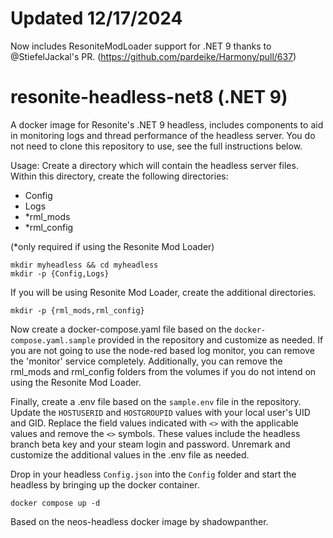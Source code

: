 # Updated 12/17/2024
Now includes ResoniteModLoader support for .NET 9 thanks to @StiefelJackal's PR. (https://github.com/pardeike/Harmony/pull/637)

# resonite-headless-net8 (.NET 9)
A docker image for Resonite's .NET 9 headless, includes components to aid in monitoring logs and thread performance of the headless server. You do not need to clone this repository to use, see the full instructions below.

Usage: Create a directory which will contain the headless server files. Within this directory, create the following directories:

* Config
* Logs
* *rml_mods
* *rml_config

(*only required if using the Resonite Mod Loader)

```
mkdir myheadless && cd myheadless
mkdir -p {Config,Logs}
```

If you will be using Resonite Mod Loader, create the additional directories.
```
mkdir -p {rml_mods,rml_config}
```

Now create a docker-compose.yaml file based on the ```docker-compose.yaml.sample``` provided in the repository and customize as needed. If you are not going to use the node-red based log monitor, you can remove the 'monitor' service completely. Additionally, you can remove the rml_mods and rml_config folders from the volumes if you do not intend on using the Resonite Mod Loader.

Finally, create a .env file based on the ```sample.env``` file in the repository. Update the ```HOSTUSERID``` and ```HOSTGROUPID``` values with your local user's UID and GID. Replace the field values indicated with ```<>``` with the applicable values and remove the ```<>``` symbols. These values include the headless branch beta key and your steam login and password. Unremark and customize the additional values in the .env file as needed.

Drop in your headless ```Config.json``` into the ```Config``` folder and start the headless by bringing up the docker container.

```docker compose up -d```

Based on the neos-headless docker image by shadowpanther.
